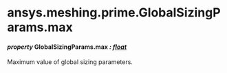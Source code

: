 # ansys.meshing.prime.GlobalSizingParams.max



#### *property* GlobalSizingParams.max *: [float](https://docs.python.org/3.11/library/functions.html#float)*

Maximum value of global sizing parameters.

<!-- !! processed by numpydoc !! -->
